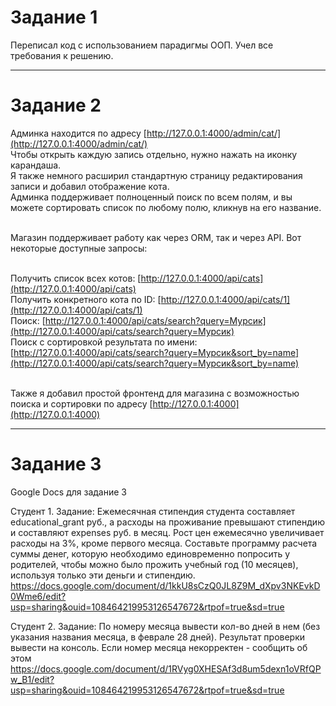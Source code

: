 # Задание 1

Переписал код с использованием парадигмы ООП.
Учел все требования к решению.

-----------------------------
# Задание 2

Админка находится по адресу [http://127.0.0.1:4000/admin/cat/](http://127.0.0.1:4000/admin/cat/)<br>
Чтобы открыть каждую запись отдельно, нужно нажать на иконку карандаша. <br>
Я также немного расширил стандартную страницу редактирования записи и добавил отображение кота. <br>
Админка поддерживает полноценный поиск по всем полям, и вы можете сортировать список по любому полю, кликнув на его название.<br><br>

Магазин поддерживает работу как через ORM, так и через API. Вот некоторые доступные запросы:<br><br>

Получить список всех котов: [http://127.0.0.1:4000/api/cats](http://127.0.0.1:4000/api/cats)<br>
Получить конкретного кота по ID: [http://127.0.0.1:4000/api/cats/1](http://127.0.0.1:4000/api/cats/1)<br>
Поиск: [http://127.0.0.1:4000/api/cats/search?query=Мурсик](http://127.0.0.1:4000/api/cats/search?query=Мурсик)<br>
Поиск с сортировкой результата по имени: [http://127.0.0.1:4000/api/cats/search?query=Мурсик&sort_by=name](http://127.0.0.1:4000/api/cats/search?query=Мурсик&sort_by=name)<br><br>

Также я добавил простой фронтенд для магазина с возможностью поиска и сортировки по адресу [http://127.0.0.1:4000](http://127.0.0.1:4000)

-----------------------------

# Задание 3

Google Docs для задание 3

Студент 1.
Задание: Ежемесячная стипендия студента составляет educational_grant руб., а расходы на проживание превышают стипендию и составляют expenses руб. в месяц. Рост цен ежемесячно увеличивает расходы на 3%, кроме первого месяца.
Составьте программу расчета суммы денег, которую необходимо единовременно попросить у родителей, чтобы можно было прожить учебный год (10 месяцев), используя только эти деньги и стипендию.
https://docs.google.com/document/d/1kkU8sCzQ0JL8Z9M_dXpv3NKEvkD0Wme6/edit?usp=sharing&ouid=108464219953126547672&rtpof=true&sd=true


Студент 2.
Задание: По номеру месяца вывести кол-во дней в нем (без указания названия месяца, в феврале 28 дней). Результат проверки вывести на консоль. Если номер месяца некорректен - сообщить об этом
https://docs.google.com/document/d/1RVyg0XHESAf3d8um5dexn1oVRfQPw_B1/edit?usp=sharing&ouid=108464219953126547672&rtpof=true&sd=true
